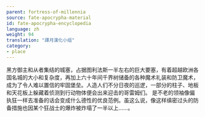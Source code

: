 ```yaml
---
parent: fortress-of-millennia
source: fate-apocrypha-material
id: fate-apocrypha-encyclopedia
language: zh
weight: 94
translation: "譯月漢化小组"
category:
- place
---
```


黑方御主和从者集结的城塞，占据图利法斯一半左右的巨大要塞，有着超越欧洲各国名城的大小和复杂度，再加上六十年间千界树储备的各种魔术礼装和防卫魔术，成为了令人难以置信的牢固堡垒。人造人们不分日夜的巡逻，一部分的柱子、地板和天花板上躲藏着侦测到行动物体便会出来迎击的哥雷姆们。
是不老的领袖像偏执狂一样去准备的话会变成什么德性的优良范例。虽这么说，像这样缜密过头的防备措施也因某个狂战士的爆炸被炸塌了一半以上……。

